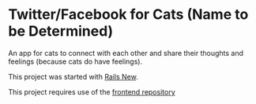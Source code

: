 # Twitter/Facebook for Cats (Name to be Determined)

An app for cats to connect with each other and share their thoughts and feelings (because cats do have feelings).

This project was started with [Rails New](https://guides.rubyonrails.org/command_line.html).

This project requires use of the [frontend repository](https://github.com/fosterv2/capstone-frontend)



